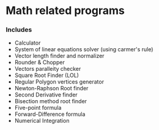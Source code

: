 # Math related programs

### Includes

- Calculator
- System of linear equations solver (using carmer's rule)
- Vector length finder and normalizer
- Rounder & Chopper
- Vectors paralleity checker
- Square Root Finder (LOL)
- Regular Polygon vertices generator
- Newton-Raphson Root finder
- Second Derivative finder
- Bisection method root finder
- Five-point formula
- Forward-Difference formula
- Numerical Integration
